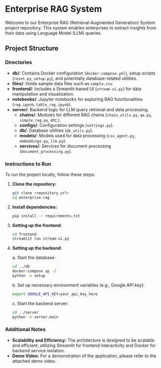 # Enterprise RAG System

Welcome to our Enterprise RAG (Retrieval-Augmented Generation) System project repository. This system enables enterprises to extract insights from their data using Language Model (LLM) queries.

## Project Structure

### Directories

- **db/**: Contains Docker configuration (`docker-compose.yml`), setup scripts (`reset.py`, `setup.py`), and potentially database-related utilities.
- **files/**: Holds sample data files such as `sample.csv`.
- **frontend/**: Includes a Streamlit-based UI (`stream-ui.py`) for data manipulation and visualization.
- **notebooks/**: Jupyter notebooks for exploring RAG functionalities (`rag.ipynb`, `table_rag.ipynb`).
- **server/**: Backend logic for LLM query retrieval and data processing.
  - **chains/**: Modules for different RAG chains (`chain_utils.py`, `qa.py`, `simple_rag.py`, etc.).
  - **configs/**: Configuration settings (`settings.py`).
  - **db/**: Database utilities (`db_utils.py`).
  - **models/**: Models used for data processing (`csv_agent.py`, `embeddings.py`, `llm.py`).
  - **services/**: Services for document processing (`document_processing.py`).

### Instructions to Run

To run the project locally, follow these steps:

1. **Clone the repository:**
   ```bash
   git clone <repository_url>
   cd enterprise-rag
   ```

2. **Install dependencies:**
   ```bash
   pip install -r requirements.txt
   ```

3. **Setting up the frontend:**
   ```bash
   cd frontend
   streamlit run stream-ui.py
   ```

4. **Setting up the backend:**

   a. Start the database:
   ```bash
   cd ../db
   docker-compose up -d
   python -m setup
   ```

   b. Set up necessary environment variables (e.g., Google API key):
   ```bash
   export GOOGLE_API_KEY=your_api_key_here
   ```

   c. Start the backend server:
   ```bash
   cd ../server
   python -m server.main
   ```

### Additional Notes

- **Scalability and Efficiency:** The architecture is designed to be scalable and efficient, utilizing Streamlit for frontend interactivity and Docker for backend service isolation.
- **Demo Video:** For a demonstration of the application, please refer to the attached demo video.
